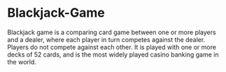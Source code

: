 # Blackjack-Game
Blackjack game is a comparing card game between one or more players and a dealer, 
where each player in turn competes against the dealer. 
Players do not compete against each other. It is played with one or more decks of 52 cards, 
and is the most widely played casino banking game in the world.

